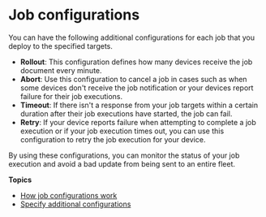 # Job configurations<a name="jobs-configurations"></a>

You can have the following additional configurations for each job that you deploy to the specified targets\.
+ **Rollout**: This configuration defines how many devices receive the job document every minute\.
+ **Abort**: Use this configuration to cancel a job in cases such as when some devices don't receive the job notification or your devices report failure for their job executions\.
+ **Timeout**: If there isn't a response from your job targets within a certain duration after their job executions have started, the job can fail\.
+ **Retry**: If your device reports failure when attempting to complete a job execution or if your job execution times out, you can use this configuration to retry the job execution for your device\.

By using these configurations, you can monitor the status of your job execution and avoid a bad update from being sent to an entire fleet\.

**Topics**
+ [How job configurations work](jobs-configurations-details.md)
+ [Specify additional configurations](jobs-configurations-specify.md)